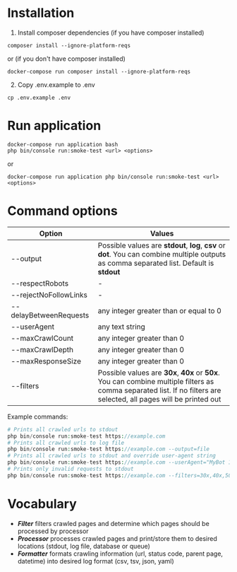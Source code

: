 # Installation

1. Install composer dependencies (if you have composer installed)
```
composer install --ignore-platform-reqs 
```
or (if you don't have composer installed)
```
docker-compose run composer install --ignore-platform-reqs 
```
2. Copy .env.example to .env
```
cp .env.example .env
```
# Run application
```
docker-compose run application bash
php bin/console run:smoke-test <url> <options>
```
or
```
docker-compose run application php bin/console run:smoke-test <url> <options>
```
# Command options
|Option|Values|
|---|---|
|--output| Possible values are **stdout**, **log**, **csv** or **dot**. You can combine multiple outputs as comma separated list. Default is **stdout**|
|--respectRobots| - |
|--rejectNoFollowLinks| - |
|--delayBetweenRequests| any integer greater than or equal to 0 |
|--userAgent| any text string |
|--maxCrawlCount| any integer greater than 0 |
|--maxCrawlDepth| any integer greater than 0 |
|--maxResponseSize| any integer greater than 0 |
|--filters| Possible values are **30x**, **40x** or **50x**. You can combine multiple filters as comma separated list. If no filters are selected, all pages will be printed out|

Example commands:
```php
# Prints all crawled urls to stdout
php bin/console run:smoke-test https://example.com
# Prints all crawled urls to log file
php bin/console run:smoke-test https://example.com --output=file
# Prints all crawled urls to stdout and override user-agent string
php bin/console run:smoke-test https://example.com --userAgent="MyBot 1.0"
# Prints only invalid requests to stdout
php bin/console run:smoke-test https://example.com --filters=30x,40x,50x
```
# Vocabulary

- ***Filter*** filters crawled pages and determine which pages should be processed by processor
- ***Processor*** processes crawled pages and print/store them to desired locations (stdout, log file, database or queue)
- ***Formatter*** formats crawling information (url, status code, parent page, datetime) into desired log format (csv, tsv, json, yaml)
